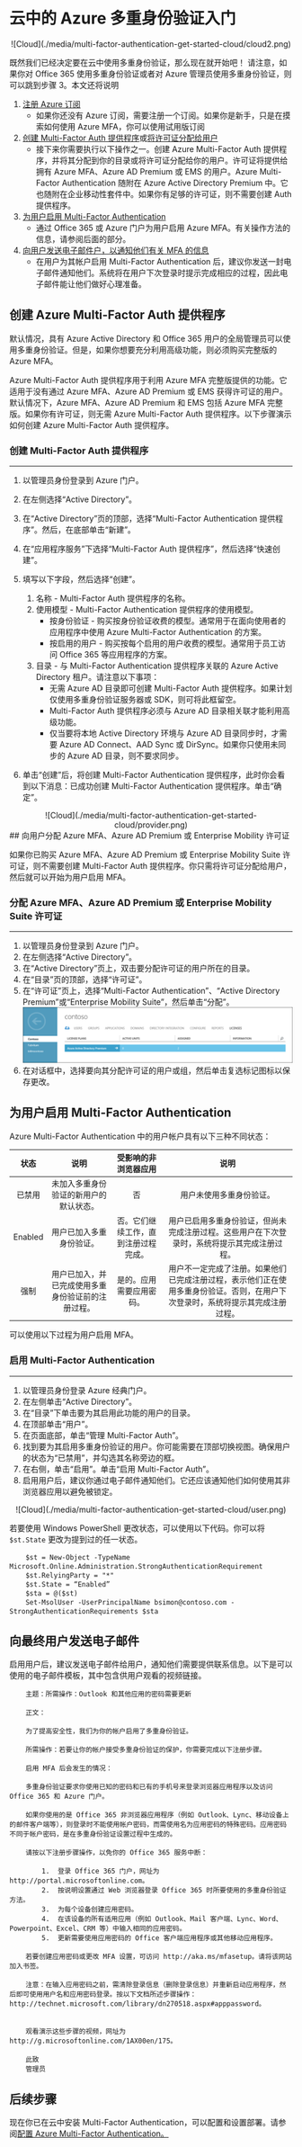 <properties 
	pageTitle="云中的 Azure Multi-Factor Authentication 入门" 
	description="这是与 Azure Multi-Factor Authentication 相关的页面，介绍如何在云中开始使用 Azure MFA。" 
	services="multi-factor-authentication" 
	documentationCenter="" 
	authors="billmath" 
	manager="stevenpo" 
	editor="curtand"/>

<tags 
	ms.service="multi-factor-authentication" 
	ms.date="04/06/2016" 
	wacn.date="05/18/2016"/>

# 云中的 Azure 多重身份验证入门



<center>![Cloud](./media/multi-factor-authentication-get-started-cloud/cloud2.png)</center>

既然我们已经决定要在云中使用多重身份验证，那么现在就开始吧！ 请注意，如果你对 Office 365 使用多重身份验证或者对 Azure 管理员使用多重身份验证，则可以跳到步骤 3。本文还将说明


1. [注册 Azure 订阅](/pricing/free-trial/)
	- 如果你还没有 Azure 订阅，需要注册一个订阅。如果你是新手，只是在摸索如何使用 Azure MFA，你可以使用试用版订阅
2. [创建 Multi-Factor Auth 提供程序](#creating-an-azure-multi-factor-auth-provider)或[将许可证分配给用户](#assigning-an-azure-ad-premium-or-enterprise-mobility-license-to-users)
	- 接下来你需要执行以下操作之一。创建 Azure Multi-Factor Auth 提供程序，并将其分配到你的目录或将许可证分配给你的用户。许可证将提供给拥有 Azure MFA、Azure AD Premium 或 EMS 的用户。Azure Multi-Factor Authentication 随附在 Azure Active Directory Premium 中。它也随附在企业移动性套件中。如果你有足够的许可证，则不需要创建 Auth 提供程序。 
3. [为用户启用 Multi-Factor Authentication](#turn-on-multi-factor-authentication-for-users)
	- 通过 Office 365 或 Azure 门户为用户启用 Azure MFA。有关操作方法的信息，请参阅后面的部分。
4. [向用户发送电子邮件户，以通知他们有关 MFA 的信息](#send-email-to-end-users)
	- 在用户为其帐户启用 Multi-Factor Authentication 后，建议你发送一封电子邮件通知他们。系统将在用户下次登录时提示完成相应的过程，因此电子邮件能让他们做好心理准备。 



## 创建 Azure Multi-Factor Auth 提供程序
默认情况，具有 Azure Active Directory 和 Office 365 用户的全局管理员可以使用多重身份验证。但是，如果你想要充分利用高级功能，则必须购买完整版的 Azure MFA。

Azure Multi-Factor Auth 提供程序用于利用 Azure MFA 完整版提供的功能。它适用于没有通过 Azure MFA、Azure AD Premium 或 EMS 获得许可证的用户。默认情况下，Azure MFA、Azure AD Premium 和 EMS 包括 Azure MFA 完整版。如果你有许可证，则无需 Azure Multi-Factor Auth 提供程序。以下步骤演示如何创建 Azure Multi-Factor Auth 提供程序。

### 创建 Multi-Factor Auth 提供程序
--------------------------------------------------------------------------------

1. 以管理员身份登录到 Azure 门户。
2. 在左侧选择“Active Directory”。
3. 在“Active Directory”页的顶部，选择“Multi-Factor Authentication 提供程序”。然后，在底部单击“新建”。
4. 在“应用程序服务”下选择“Multi-Factor Auth 提供程序”，然后选择“快速创建”。
5. 填写以下字段，然后选择“创建”。
	1. 名称 - Multi-Factor Auth 提供程序的名称。
	2. 使用模型 - Multi-Factor Authentication 提供程序的使用模型。
		- 按身份验证 - 购买按身份验证收费的模型。通常用于在面向使用者的应用程序中使用 Azure Multi-Factor Authentication 的方案。
		- 按启用的用户 - 购买按每个启用的用户收费的模型。通常用于员工访问 Office 365 等应用程序的方案。
	2. 目录 - 与 Multi-Factor Authentication 提供程序关联的 Azure Active Directory 租户。请注意以下事项：
		- 无需 Azure AD 目录即可创建 Multi-Factor Auth 提供程序。如果计划仅使用多重身份验证服务器或 SDK，则可将此框留空。
		- Multi-Factor Auth 提供程序必须与 Azure AD 目录相关联才能利用高级功能。
		- 仅当要将本地 Active Directory 环境与 Azure AD 目录同步时，才需要 Azure AD Connect、AAD Sync 或 DirSync。如果你只使用未同步的 Azure AD 目录，则不要求同步。
		



5. 单击“创建”后，将创建 Multi-Factor Authentication 提供程序，此时你会看到以下消息：已成功创建 Multi-Factor Authentication 提供程序。单击“确定”。

<center>![Cloud](./media/multi-factor-authentication-get-started-cloud/provider.png)</center>
## 向用户分配 Azure MFA、Azure AD Premium 或 Enterprise Mobility 许可证

如果你已购买 Azure MFA、Azure AD Premium 或 Enterprise Mobility Suite 许可证，则不需要创建 Multi-Factor Auth 提供程序。你只需将许可证分配给用户，然后就可以开始为用户启用 MFA。

### 分配 Azure MFA、Azure AD Premium 或 Enterprise Mobility Suite 许可证
--------------------------------------------------------------------------------

1. 以管理员身份登录到 Azure 门户。
2. 在左侧选择“Active Directory”。
3. 在“Active Directory”页上，双击要分配许可证的用户所在的目录。
4. 在“目录”页的顶部，选择“许可证”。
5. 在“许可证”页上，选择“Multi-Factor Authentication”、“Active Directory Premium”或“Enterprise Mobility Suite”，然后单击“分配”。![云](./media/multi-factor-authentication-get-started-cloud/license2.png)
6. 在对话框中，选择要向其分配许可证的用户或组，然后单击复选标记图标以保存更改。






## 为用户启用 Multi-Factor Authentication

Azure Multi-Factor Authentication 中的用户帐户具有以下三种不同状态：

状态 | 说明 |受影响的非浏览器应用| 说明 
:-------------: | :-------------: |:-------------: |:-------------: |
已禁用 | 未加入多重身份验证的新用户的默认状态。|否|用户未使用多重身份验证。
Enabled |用户已加入多重身份验证。|否。它们继续工作，直到注册过程完成。|用户已启用多重身份验证，但尚未完成注册过程。这些用户在下次登录时，系统将提示其完成注册过程。
强制|用户已加入，并已完成使用多重身份验证前的注册过程。|是的。应用需要应用密码。 | 用户不一定完成了注册。如果他们已完成注册过程，表示他们正在使用多重身份验证。否则，在用户下次登录时，系统将提示其完成注册过程。

可以使用以下过程为用户启用 MFA。

### 启用 Multi-Factor Authentication
--------------------------------------------------------------------------------
1.  以管理员身份登录 Azure 经典门户。
2.  在左侧单击“Active Directory”。
3.  在“目录”下单击要为其启用此功能的用户的目录。
4.  在顶部单击“用户”。
5.  在页面底部，单击“管理 Multi-Factor Auth”。
6.  找到要为其启用多重身份验证的用户。你可能需要在顶部切换视图。确保用户的状态为“已禁用”，并勾选其名称旁边的框。
7.  在右侧，单击“启用”。单击“启用 Multi-Factor Auth”。
8.  启用用户后，建议你通过电子邮件通知他们。它还应该通知他们如何使用其非浏览器应用以避免被锁定。

<center>![Cloud](./media/multi-factor-authentication-get-started-cloud/user.png)</center>

若要使用 Windows PowerShell 更改状态，可以使用以下代码。你可以将 `$st.State` 更改为提到过的任一状态。

		$st = New-Object -TypeName Microsoft.Online.Administration.StrongAuthenticationRequirement
		$st.RelyingParty = "*"
		$st.State = “Enabled”
		$sta = @($st)
		Set-MsolUser -UserPrincipalName bsimon@contoso.com -StrongAuthenticationRequirements $sta


## 向最终用户发送电子邮件

启用用户后，建议发送电子邮件给用户，通知他们需要提供联系信息。以下是可以使用的电子邮件模板，其中包含供用户观看的视频链接。

		主题：所需操作：Outlook 和其他应用的密码需要更新

		正文：

		为了提高安全性，我们为你的帐户启用了多重身份验证。 

		所需操作：若要让你的帐户接受多重身份验证的保护，你需要完成以下注册步骤。  

		启用 MFA 后会发生的情况：

		多重身份验证要求你使用已知的密码和已有的手机号来登录浏览器应用程序以及访问 Office 365 和 Azure 门户。

		如果你使用的是 Office 365 非浏览器应用程序（例如 Outlook、Lync、移动设备上的邮件客户端等），则登录时不能使用帐户密码，而需使用名为应用密码的特殊密码。应用密码不同于帐户密码，是在多重身份验证设置过程中生成的。 

		请按以下注册步骤操作，以免你的 Office 365 服务中断：

			1.  登录 Office 365 门户，网址为 http://portal.microsoftonline.com。
			2.  按说明设置通过 Web 浏览器登录 Office 365 时所要使用的多重身份验证方法。 
			3.  为每个设备创建应用密码。
			4.  在该设备的所有适用应用（例如 Outlook、Mail 客户端、Lync、Word、Powerpoint、Excel、CRM 等）中输入相同的应用密码。 
			5.  更新需要使用应用密码的 Office 客户端应用程序或其他移动应用程序。

		若要创建应用密码或更改 MFA 设置，可访问 http://aka.ms/mfasetup。请将该网站加入书签。

		注意：在输入应用密码之前，需清除登录信息（删除登录信息）并重新启动应用程序，然后即可使用用户名和应用密码登录。按以下文档所述步骤操作：http://technet.microsoft.com/library/dn270518.aspx#apppassword。


		观看演示这些步骤的视频，网址为 http://g.microsoftonline.com/1AX00en/175。

		此致
		管理员

## 后续步骤
现在你已在云中安装 Multi-Factor Authentication，可以配置和设置部署。请参阅[配置 Azure Multi-Factor Authentication。](/documentation/articles/multi-factor-authentication-whats-next)


<!---HONumber=Mooncake_0509_2016-->